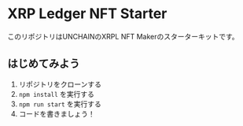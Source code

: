 # XRP Ledger NFT Starter

このリポジトリはUNCHAINのXRPL NFT Makerのスターターキットです。

## はじめてみよう

1. リポジトリをクローンする
2. `npm install` を実行する
3. `npm run start` を実行する
4. コードを書きましょう！
